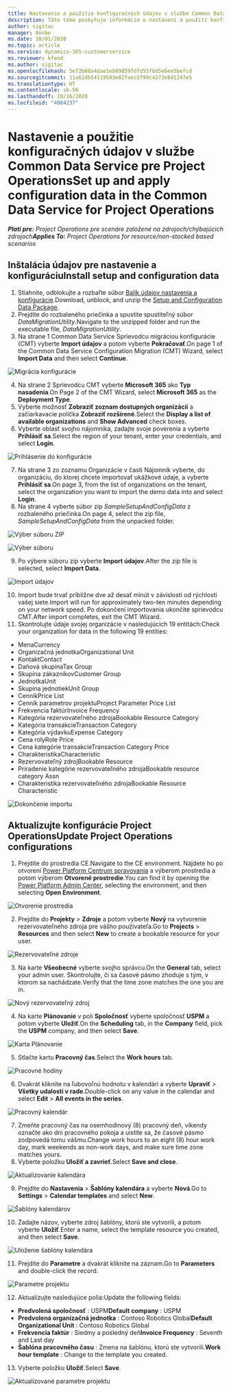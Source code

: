 ```yaml
---
title: Nastavenie a použitie konfiguračných údajov v službe Common Data Service pre Project Operations
description: Táto téma poskytuje informácie o nastavení a použití konfiguračných údajov v Project Operations.
author: sigitac
manager: Annbe
ms.date: 10/01/2020
ms.topic: article
ms.service: dynamics-365-customerservice
ms.reviewer: kfend
ms.author: sigitac
ms.openlocfilehash: 5e72b88a4dae1eb89859fdfd55f6d5e6ee5befcd
ms.sourcegitcommit: 11a61db54119503e82faec5f99c4273e8d1247e5
ms.translationtype: HT
ms.contentlocale: sk-SK
ms.lasthandoff: 10/16/2020
ms.locfileid: "4084237"
---
```

# <a name="set-up-and-apply-configuration-data-in-the-common-data-service-for-project-operations"></a><span data-ttu-id="9379e-103">Nastavenie a použitie konfiguračných údajov v službe Common Data Service pre Project Operations</span><span class="sxs-lookup"><span data-stu-id="9379e-103">Set up and apply configuration data in the Common Data Service for Project Operations</span></span>

<span data-ttu-id="9379e-104">_**Platí pre:** Project Operations pre scenáre založené na zdrojoch/chýbajúcich zdrojoch_</span><span class="sxs-lookup"><span data-stu-id="9379e-104">_**Applies To:** Project Operations for resource/non-stocked based scenarios_</span></span>

## <a name="install-setup-and-configuration-data"></a><span data-ttu-id="9379e-105">Inštalácia údajov pre nastavenie a konfiguráciu</span><span class="sxs-lookup"><span data-stu-id="9379e-105">Install setup and configuration data</span></span>

1. <span data-ttu-id="9379e-106">Stiahnite, odblokujte a rozbaľte súbor [Balík údajov nastavenia a konfigurácie](https://download.microsoft.com/download/1/3/4/1349369c-6209-42b7-b3b4-5be0e67cacd8/ProjOpsSampleSetupData-%20Integrated%20UR1.zip).</span><span class="sxs-lookup"><span data-stu-id="9379e-106">Download, unblock, and unzip the [Setup and Configuration Data Package](https://download.microsoft.com/download/1/3/4/1349369c-6209-42b7-b3b4-5be0e67cacd8/ProjOpsSampleSetupData-%20Integrated%20UR1.zip).</span></span>
2. <span data-ttu-id="9379e-107">Prejdite do rozbaleného priečinka a spustite spustiteľný súbor *DataMigrationUtility*.</span><span class="sxs-lookup"><span data-stu-id="9379e-107">Navigate to the unzipped folder and run the executable file, *DataMigrationUtility*.</span></span>
3. <span data-ttu-id="9379e-108">Na strane 1 Common Data Service Sprievodcu migráciou konfigurácie (CMT) vyberte **Import údajov** a potom vyberte **Pokračovať**.</span><span class="sxs-lookup"><span data-stu-id="9379e-108">On page 1 of the Common Data Service Configuration Migration (CMT) Wizard, select **Import Data** and then select **Continue**.</span></span>

![Migrácia konfigurácie](./media/1ConfigurationMigration.png)

4. <span data-ttu-id="9379e-110">Na strane 2 Sprievodcu CMT vyberte **Microsoft 365** ako **Typ nasadenia**.</span><span class="sxs-lookup"><span data-stu-id="9379e-110">On Page 2 of the CMT Wizard, select **Microsoft 365** as the **Deployment Type**.</span></span>
5. <span data-ttu-id="9379e-111">Vyberte možnosť **Zobraziť zoznam dostupných organizácií** a začiarkavacie políčka **Zobraziť rozšírené**.</span><span class="sxs-lookup"><span data-stu-id="9379e-111">Select the **Display a list of available organizations** and **Show Advanced** check boxes.</span></span>
6. <span data-ttu-id="9379e-112">Vyberte oblasť svojho nájomníka, zadajte svoje poverenia a vyberte **Prihlásiť sa**.</span><span class="sxs-lookup"><span data-stu-id="9379e-112">Select the region of your tenant, enter your credentials, and select **Login**.</span></span>

![Prihlásenie do konfigurácie](./media/2ConfigurationSignin.png)

7. <span data-ttu-id="9379e-114">Na strane 3 zo zoznamu Organizácie v časti Nájomník vyberte, do organizáciu, do ktorej chcete importovať ukážkové údaje, a vyberte **Prihlásiť sa**.</span><span class="sxs-lookup"><span data-stu-id="9379e-114">On page 3, from the list of organizations on the tenant, select the organization you want to import the demo data into and select **Login**.</span></span>
8. <span data-ttu-id="9379e-115">Na strane 4 vyberte súbor zip *SampleSetupAndConfigData* z rozbaleného priečinka.</span><span class="sxs-lookup"><span data-stu-id="9379e-115">On page 4, select the zip file, *SampleSetupAndConfigData* from the unpacked folder.</span></span>

![Výber súboru ZIP](./media/3ZipFile.png)

![Výber súboru](./media/4SelectAFile.png)

9. <span data-ttu-id="9379e-118">Po výbere súboru zip vyberte **Import údajov**.</span><span class="sxs-lookup"><span data-stu-id="9379e-118">After the zip file is selected, select **Import Data**.</span></span>

![Import údajov](./media/5ImportData.png)

10. <span data-ttu-id="9379e-120">Import bude trvať približne dve až desať minút v závislosti od rýchlosti vašej siete.</span><span class="sxs-lookup"><span data-stu-id="9379e-120">Import will run for approximately two-ten minutes depending on your network speed.</span></span> <span data-ttu-id="9379e-121">Po dokončení importovania ukončite sprievodcu CMT.</span><span class="sxs-lookup"><span data-stu-id="9379e-121">After import completes, exit the CMT Wizard.</span></span> 
11. <span data-ttu-id="9379e-122">Skontrolujte údaje svojej organizácie v nasledujúcich 19 entitách:</span><span class="sxs-lookup"><span data-stu-id="9379e-122">Check your organization for data in the following 19 entities:</span></span>

  - <span data-ttu-id="9379e-123">Mena</span><span class="sxs-lookup"><span data-stu-id="9379e-123">Currency</span></span>
  - <span data-ttu-id="9379e-124">Organizačná jednotka</span><span class="sxs-lookup"><span data-stu-id="9379e-124">Organizational Unit</span></span>
  - <span data-ttu-id="9379e-125">Kontakt</span><span class="sxs-lookup"><span data-stu-id="9379e-125">Contact</span></span>
  - <span data-ttu-id="9379e-126">Daňová skupina</span><span class="sxs-lookup"><span data-stu-id="9379e-126">Tax Group</span></span>
  - <span data-ttu-id="9379e-127">Skupina zákazníkov</span><span class="sxs-lookup"><span data-stu-id="9379e-127">Customer Group</span></span>
  - <span data-ttu-id="9379e-128">Jednotka</span><span class="sxs-lookup"><span data-stu-id="9379e-128">Unit</span></span>
  - <span data-ttu-id="9379e-129">Skupina jednotiek</span><span class="sxs-lookup"><span data-stu-id="9379e-129">Unit Group</span></span>
  - <span data-ttu-id="9379e-130">Cenník</span><span class="sxs-lookup"><span data-stu-id="9379e-130">Price List</span></span>
  - <span data-ttu-id="9379e-131">Cenník parametrov projektu</span><span class="sxs-lookup"><span data-stu-id="9379e-131">Project Parameter Price List</span></span>
  - <span data-ttu-id="9379e-132">Frekvencia faktúr</span><span class="sxs-lookup"><span data-stu-id="9379e-132">Invoice Frequency</span></span>
  - <span data-ttu-id="9379e-133">Kategória rezervovateľného zdroja</span><span class="sxs-lookup"><span data-stu-id="9379e-133">Bookable Resource Category</span></span>
  - <span data-ttu-id="9379e-134">Kategória transakcie</span><span class="sxs-lookup"><span data-stu-id="9379e-134">Transaction Category</span></span>
  - <span data-ttu-id="9379e-135">Kategória výdavku</span><span class="sxs-lookup"><span data-stu-id="9379e-135">Expense Category</span></span>
  - <span data-ttu-id="9379e-136">Cena roly</span><span class="sxs-lookup"><span data-stu-id="9379e-136">Role Price</span></span>
  - <span data-ttu-id="9379e-137">Cena kategórie transakcie</span><span class="sxs-lookup"><span data-stu-id="9379e-137">Transaction Category Price</span></span>
  - <span data-ttu-id="9379e-138">Charakteristika</span><span class="sxs-lookup"><span data-stu-id="9379e-138">Characteristic</span></span>
  - <span data-ttu-id="9379e-139">Rezervovateľný zdroj</span><span class="sxs-lookup"><span data-stu-id="9379e-139">Bookable Resource</span></span>
  - <span data-ttu-id="9379e-140">Priradenie kategórie rezervovateľného zdroja</span><span class="sxs-lookup"><span data-stu-id="9379e-140">Bookable resource category Assn</span></span>
  - <span data-ttu-id="9379e-141">Charakteristika rezervovateľného zdroja</span><span class="sxs-lookup"><span data-stu-id="9379e-141">Bookable Resource Characteristic</span></span>

![Dokončenie importu](./media/6CompleteImport.png)

## <a name="update-project-operations-configurations"></a><span data-ttu-id="9379e-143">Aktualizujte konfigurácie Project Operations</span><span class="sxs-lookup"><span data-stu-id="9379e-143">Update Project Operations configurations</span></span>

1. <span data-ttu-id="9379e-144">Prejdite do prostredia CE.</span><span class="sxs-lookup"><span data-stu-id="9379e-144">Navigate to the CE environment.</span></span> <span data-ttu-id="9379e-145">Nájdete ho po otvorení [Power Platform Centrum spravovania](https://admin.powerplatform.microsoft.com/environments) a výberom prostredia a potom výberom **Otvorené prostredie**.</span><span class="sxs-lookup"><span data-stu-id="9379e-145">You can find it by opening the [Power Platform Admin Center](https://admin.powerplatform.microsoft.com/environments), selecting the environment, and then selecting **Open Environment**.</span></span> 

![Otvorenie prostredia](./media/7OpenEnvironment.png)

2. <span data-ttu-id="9379e-147">Prejdite do **Projekty** > **Zdroje** a potom vyberte **Nový** na vytvorenie rezervovateľného zdroja pre vášho používateľa.</span><span class="sxs-lookup"><span data-stu-id="9379e-147">Go to **Projects** > **Resources** and then select **New** to create a bookable resource for your user.</span></span>

![Rezervovateľné zdroje](./media/8BookableResources.png)

3. <span data-ttu-id="9379e-149">Na karte **Všeobecné** vyberte svojho správcu.</span><span class="sxs-lookup"><span data-stu-id="9379e-149">On the **General** tab, select your admin user.</span></span> <span data-ttu-id="9379e-150">Skontrolujte, či sa časové pásmo zhoduje s tým, v ktorom sa nachádzate.</span><span class="sxs-lookup"><span data-stu-id="9379e-150">Verify that the time zone matches the one you are in.</span></span> 

![Nový rezervovateľný zdroj](./media/9NewBookableResource.png)

4. <span data-ttu-id="9379e-152">Na karte **Plánovanie** v poli **Spoločnosť** vyberte spoločnosť **USPM** a potom vyberte **Uložiť**.</span><span class="sxs-lookup"><span data-stu-id="9379e-152">On the **Scheduling** tab, in the **Company** field, pick the **USPM** company, and then select **Save**.</span></span> 

![Karta Plánovanie](./media/10SchedulingTab.png)

5. <span data-ttu-id="9379e-154">Stlačte kartu **Pracovný čas**.</span><span class="sxs-lookup"><span data-stu-id="9379e-154">Select the **Work hours** tab.</span></span>  

![Pracovné hodiny](./media/11WorkHours.png)

6. <span data-ttu-id="9379e-156">Dvakrát kliknite na ľubovoľnú hodnotu v kalendári a vyberte **Upraviť** > **Všetky udalosti v rade**.</span><span class="sxs-lookup"><span data-stu-id="9379e-156">Double-click on any value in the calendar and select **Edit** > **All events in the series**.</span></span> 

![Pracovný kalendár](./media/12WorkCalendar.png)

7. <span data-ttu-id="9379e-158">Zmeňte pracovný čas na osemhodinový (8) pracovný deň, víkendy označte ako dni pracovného pokoja a uistite sa, že časové pásmo zodpovedá tomu vášmu.</span><span class="sxs-lookup"><span data-stu-id="9379e-158">Change work hours to an eight (8) hour work day, mark weekends as non-work days, and make sure time zone matches yours.</span></span> 
8. <span data-ttu-id="9379e-159">Vyberte položku **Uložiť a zavrieť**.</span><span class="sxs-lookup"><span data-stu-id="9379e-159">Select **Save and close**.</span></span>

![Aktualizovanie kalendára](./media/13UpdateCalendar.png)

9. <span data-ttu-id="9379e-161">Prejdite do **Nastavenia** > **Šablóny kalendára** a vyberte **Nová**.</span><span class="sxs-lookup"><span data-stu-id="9379e-161">Go to **Settings** > **Calendar templates** and select **New**.</span></span>
 
 ![Šablóny kalendárov](./media/14CalendarTemplates.png)
 
 10. <span data-ttu-id="9379e-163">Zadajte názov, vyberte zdroj šablóny, ktorú ste vytvorili, a potom vyberte **Uložiť**.</span><span class="sxs-lookup"><span data-stu-id="9379e-163">Enter a name, select the template resource you created, and then select **Save**.</span></span> 
 
 ![Uloženie šablóny kalendára](./media/15SaveCalendarTemplate.png)
 
 11. <span data-ttu-id="9379e-165">Prejdite do **Parametre** a dvakrát kliknite na záznam.</span><span class="sxs-lookup"><span data-stu-id="9379e-165">Go to **Parameters** and double-click the record.</span></span> 
 
 ![Parametre projektu](./media/16ProjectParameters.png)
 
12. <span data-ttu-id="9379e-167">Aktualizujte nasledujúce polia:</span><span class="sxs-lookup"><span data-stu-id="9379e-167">Update the following fields:</span></span>

 - <span data-ttu-id="9379e-168">**Predvolená spoločnosť** : USPM</span><span class="sxs-lookup"><span data-stu-id="9379e-168">**Default company** : USPM</span></span>
 - <span data-ttu-id="9379e-169">**Predvolená organizačná jednotka** : Contoso Robotics Global</span><span class="sxs-lookup"><span data-stu-id="9379e-169">**Default Organizational Unit** : Contoso Robotics Global</span></span>
 - <span data-ttu-id="9379e-170">**Frekvencia faktúr** : Siedmy a posledný deň</span><span class="sxs-lookup"><span data-stu-id="9379e-170">**Invoice Frequency** : Seventh and Last day</span></span>
 - <span data-ttu-id="9379e-171">**Šablóna pracovného času** : Zmena na šablónu, ktorú ste vytvorili.</span><span class="sxs-lookup"><span data-stu-id="9379e-171">**Work hour template** : Change to the template you created.</span></span>

13. <span data-ttu-id="9379e-172">Vyberte položku **Uložiť**.</span><span class="sxs-lookup"><span data-stu-id="9379e-172">Select **Save**.</span></span> 

![Aktualizované parametre projektu](./media/17UpdatedProjectParameters.png)
